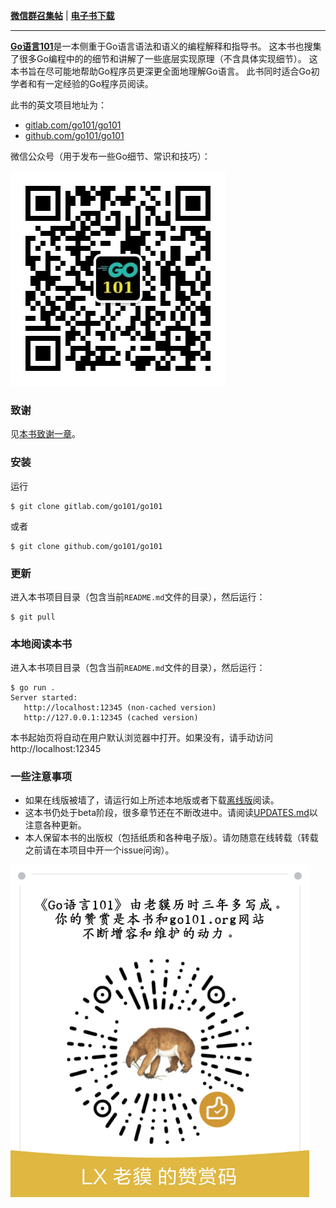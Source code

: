 **[微信群召集帖](https://github.com/golang101/golang101/issues/11)** | **[电子书下载](https://github.com/golang101/golang101/releases)**

----

[<b>Go语言101</b>](https://gfw.go101.org)是一本侧重于Go语言语法和语义的编程解释和指导书。
这本书也搜集了很多Go编程中的的细节和讲解了一些底层实现原理（不含具体实现细节）。
这本书旨在尽可能地帮助Go程序员更深更全面地理解Go语言。
此书同时适合Go初学者和有一定经验的Go程序员阅读。

此书的英文项目地址为：
* [gitlab.com/go101/go101](https://gitlab.com/go101/go101)
* [github.com/go101/go101](https://github.com/go101/go101)

微信公众号（用于发布一些Go细节、常识和技巧）：

![](articles/res/101-group-qrcode-2.jpg?raw=true)

### 致谢

见[本书致谢一章](https://gfw.go101.org/article/acknowledgements.html)。

### 安装

运行

```
$ git clone gitlab.com/go101/go101
```

或者

```
$ git clone github.com/go101/go101
```


### 更新

进入本书项目目录（包含当前`README.md`文件的目录），然后运行：

```
$ git pull
```

### 本地阅读本书


进入本书项目目录（包含当前`README.md`文件的目录），然后运行：

```
$ go run .
Server started:
   http://localhost:12345 (non-cached version)
   http://127.0.0.1:12345 (cached version)
```

本书起始页将自动在用户默认浏览器中打开。如果没有，请手动访问http://localhost:12345

### 一些注意事项

* 如果在线版被墙了，请运行如上所述本地版或者下载[离线版](https://github.com/golang101/golang101/releases)阅读。
* 这本书仍处于beta阶段，很多章节还在不断改进中。请阅读[UPDATES.md](UPDATES.md)以注意各种更新。
* 本人保留本书的出版权（包括纸质和各种电子版）。请勿随意在线转载（转载之前请在本项目中开一个issue问询）。

![](articles/res/101-reward-qrcode-5.png?raw=true)
